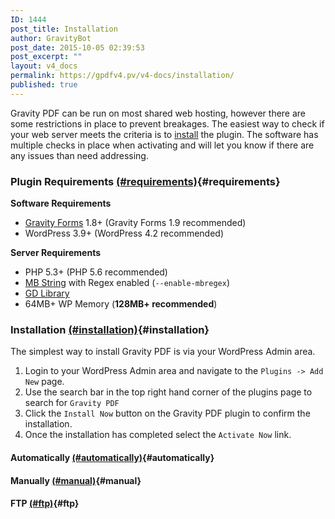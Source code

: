 ```yaml
---
ID: 1444
post_title: Installation
author: GravityBot
post_date: 2015-10-05 02:39:53
post_excerpt: ""
layout: v4_docs
permalink: https://gpdfv4.pv/v4-docs/installation/
published: true
---
```

Gravity PDF can be run on most shared web hosting, however there are some restrictions in place to prevent breakages. The easiest way to check if your web server meets the criteria is to [install](#installation) the plugin. The software has multiple checks in place when activating and will let you know if there are any issues than need addressing. 

### Plugin Requirements [(#requirements)](#requirements){#requirements}

**Software Requirements**
+ [Gravity Forms](https://www.e-junkie.com/ecom/gb.php?cl=54585&c=ib&aff=235154) 1.8+ (Gravity Forms 1.9 recommended)
+ WordPress 3.9+ (WordPress 4.2 recommended)

**Server Requirements**
+ PHP 5.3+ (PHP 5.6 recommended)
+ [MB String](http://www.php.net/manual/en/mbstring.installation.php) with Regex enabled (`--enable-mbregex`)
+ [GD Library](http://www.php.net/manual/en/image.installation.php)
+ 64MB+ WP Memory (**128MB+ recommended**)

### Installation [(#installation)](#installation){#installation}
The simplest way to install Gravity PDF is via your WordPress Admin area.

1. Login to your WordPress Admin area and navigate to the `Plugins -> Add New` page.
1. Use the search bar in the top right hand corner of the plugins page to search for `Gravity PDF`
1. Click the `Install Now` button on the Gravity PDF plugin to confirm the installation. 
1. Once the installation has completed select the `Activate Now` link. 


#### Automatically [(#automatically)](#automatically){#automatically}

#### Manually [(#manual)](#manual){#manual}

#### FTP [(#ftp)](#ftp){#ftp}

